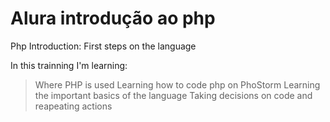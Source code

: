# Alura introdução ao php
Php Introduction: First steps on the language

In this trainning I'm learning:
>Where PHP is used
>Learning how to code php on PhoStorm
>Learning the important basics of the language
>Taking decisions on code and reapeating actions
